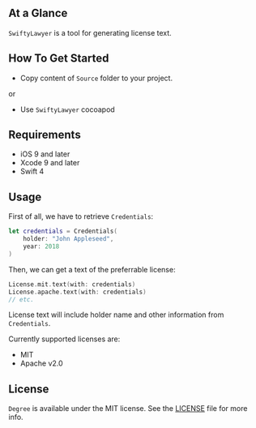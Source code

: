## At a Glance

`SwiftyLawyer` is a tool for generating license text.

## How To Get Started

- Copy content of `Source` folder to your project.

or

- Use `SwiftyLawyer` cocoapod

## Requirements

* iOS 9 and later
* Xcode 9 and later
* Swift 4

## Usage

First of all, we have to retrieve `Credentials`:

```swift
let credentials = Credentials(
    holder: "John Appleseed",
    year: 2018
)
```

Then, we can get a text of the preferrable license:

```swift
License.mit.text(with: credentials)
License.apache.text(with: credentials)
// etc.
```

License text will include holder name and other information from `Credentials`.

Currently supported licenses are:
- MIT
- Apache v2.0

## License

`Degree` is available under the MIT license. See the [LICENSE](./LICENSE) file for more info.
